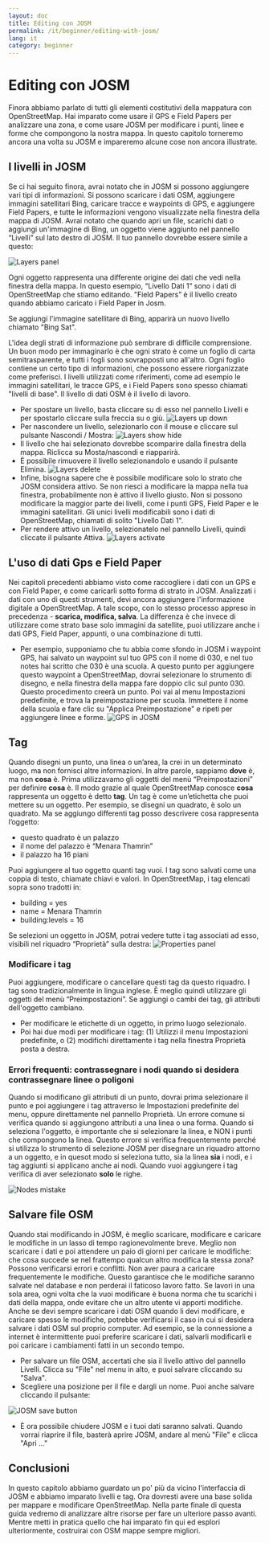```yaml
---
layout: doc
title: Editing con JOSM
permalink: /it/beginner/editing-with-josm/
lang: it
category: beginner
---
```


Editing con JOSM
================
Finora abbiamo parlato di tutti gli elementi costitutivi della mappatura con OpenStreetMap. 
Hai imparato come usare il GPS e Field Papers per analizzare una zona, e come  usare JOSM per modificare i punti, linee e forme che compongono la nostra mappa.
In questo capitolo torneremo ancora una volta su JOSM e impareremo alcune cose non ancora illustrate.


I livelli in JOSM
-----------------
Se ci hai seguito finora, avrai notato che in JOSM si possono aggiungere vari tipi di informazioni. Si possono scaricare i dati OSM, aggiungere immagini satellitari Bing, caricare tracce e waypoints di GPS, e aggiungere Field Papers, e tutte le informazioni vengono visualizzate nella finestra della mappa di JOSM.
Avrai notato che quando apri un file, scarichi dati o aggiungi un'immagine
di Bing, un oggetto viene aggiunto nel pannello “Livelli” sul lato destro di JOSM. Il tuo pannello dovrebbe essere simile a questo:

![Layers panel][]

Ogni oggetto rappresenta una differente origine dei dati che vedi nella finestra della mappa. In questo esempio, “Livello Dati 1” sono i dati di OpenStreetMap che stiamo editando. "Field Papers” è il livello creato quando abbiamo caricato i Field Paper in Josm.

Se aggiungi l'immagine satellitare di Bing, apparirà un nuovo livello chiamato "Bing Sat".

L'idea degli strati di informazione può sembrare di difficile comprensione. Un buon modo per immaginarlo è che ogni strato è come un foglio di carta semitrasparente, e tutti i fogli sono sovrapposti uno all'altro. Ogni foglio contiene un certo tipo di informazioni, che possono essere riorganizzate come preferisci.
I livelli utilizzati come riferimenti, come ad esempio le immagini satellitari, le tracce GPS, e i Field Papers sono spesso chiamati "livelli di base". Il livello di dati OSM è il livello di lavoro. 

- Per spostare un livello, basta cliccare su di esso nel pannello Livelli e per spostarlo cliccare sulla freccia su o giù.
![Layers up down][]
- Per nascondere un livello, selezionarlo con il mouse e  cliccare sul pulsante Nascondi / Mostra:
![Layers show hide][]
- Il livello che hai selezionato dovrebbe scomparire dalla finestra della mappa. Riclicca su Mosta/nascondi e riapparirà. 
- È possibile rimuovere il livello selezionandolo e usando il pulsante Elimina.
![Layers delete][]
- Infine, bisogna sapere che è possibile modificare solo lo strato che JOSM considera attivo. Se non riesci a modificare la mappa nella tua finestra, probabilmente non è attivo il livello giusto. Non si possono modificare la maggior parte dei livelli, come i punti GPS, Field Paper e le immagini satellitari. Gli unici livelli modificabili sono i dati di OpenStreetMap, chiamati di solito "Livello Dati 1".  
- Per rendere attivo un livello, selezionatelo nel pannello Livelli, quindi cliccate il pulsante Attiva. 
![Layers activate][]


L'uso di dati Gps e Field Paper 
-------------------------------
Nei capitoli precedenti abbiamo visto come raccogliere i dati con un GPS e con Field Paper, e come caricarli sotto forma di strato in JOSM. 
Analizzati i dati con uno di questi strumenti, devi ancora aggiungere l'informazione digitale a OpenStreetMap. 
A tale scopo, con lo stesso processo appreso in precedenza - **scarica, modifica, salva**. La differenza è che invece di utilizzare come strato base solo immagini da satellite, puoi utilizzare anche i dati GPS, Field Paper, appunti, o una combinazione di tutti.

- Per esempio, supponiamo che tu abbia come sfondo in JOSM i  waypoint GPS, hai salvato un waypoint sul tuo GPS con il nome di 030, e nel tuo notes hai scritto che 030 è una scuola. A questo punto per aggiungere questo waypoint a OpenStreetMap, dovrai selezionare lo strumento di disegno, e nella finestra della mappa fare doppio clic sul punto 030. Questo procedimento creerà un punto. Poi vai al menu Impostazioni predefinite, e trova la preimpostazione per scuola. Immettere il nome della scuola e fare clic su "Applica Preimpostazione" e ripeti per aggiungere linee e forme.
![GPS in JOSM][]


Tag
---
Quando disegni un punto, una linea o un’area, la crei in un determinato luogo, ma non fornisci altre informazioni. In altre parole, sappiamo **dove** è, ma non **cosa** è. Prima utilizzavamo gli oggetti del menù “Preimpostazioni” per definire **cosa** è.
Il modo grazie al quale OpenStreetMap conosce **cosa** rappresenta un oggetto è detto **tag**. 
Un tag è come un’etichetta che puoi mettere su un oggetto. Per esempio, se disegni un quadrato, è solo un quadrato.
Ma se aggiungo differenti tag posso descrivere cosa rappresenta l’oggetto:

 -  questo quadrato è un palazzo
 -  il nome del palazzo è “Menara Thamrin”
 -  il palazzo ha 16 piani

Puoi aggiungere al tuo oggetto quanti tag vuoi. I tag sono salvati come una coppia di testo, chiamate chiavi e valori. In OpenStreetMap, i tag elencati sopra sono tradotti in:

-  building = yes
-  name = Menara Thamrin
-  building:levels = 16

Se selezioni un oggetto in JOSM, potrai vedere tutte i tag associati ad esso, visibili nel riquadro “Proprietà” sulla destra:
![Properties panel][]

### Modificare i tag
Puoi aggiungere, modificare o cancellare questi tag da questo riquadro. I tag sono tradizionalmente in lingua inglese. È meglio quindi utilizzare gli oggetti del menù “Preimpostazioni”.
Se aggiungi o cambi dei tag, gli attributi dell'oggetto cambiano.

- Per modificare le etichette di un oggetto, in primo luogo selezionalo. 
- Poi hai due modi per modificare i tag: 
  (1) Utilizzi il menu Impostazioni predefinite, o
  (2) modifichi direttamente i tag  nella finestra Proprietà posta a destra.

### Errori frequenti: contrassegnare i nodi quando si desidera contrassegnare linee o poligoni 

Quando si modificano gli attributi di un punto, dovrai prima selezionare il punto e poi aggiungere i tag attraverso le Impostazioni predefinite del menu, oppure direttamente nel pannello Proprietà. Un errore comune si verifica quando si aggiungono attributi a una linea o una forma. Quando si seleziona l'oggetto, è importante che si selezionare la linea, e NON i punti che compongono la linea.
Questo errore si verifica frequentemente perché si utilizza lo strumento di selezione JOSM per disegnare un riquadro  attorno a un oggetto, e in quesot modo si seleziona tutto, sia la linea **sia** i nodi, e i tag aggiunti si applicano anche ai nodi. Quando vuoi aggiungere i tag verifica di aver selezionato **solo** le righe.

![Nodes mistake][]


Salvare file OSM
----------------
Quando stai modificando in JOSM, è meglio scaricare, modificare e caricare le modifiche in un lasso di tempo ragionevolmente breve. Meglio non scaricare i dati e poi attendere un paio di giorni per caricare le modifiche: che cosa succede se nel frattempo qualcun altro modifica la stessa zona? Possono verificarsi errori e conflitti. 
Non aver paura a caricare frequentemente le modifiche. Questo garantisce che le modifiche saranno salvate nel database e non perderai il faticoso lavoro fatto. 
Se lavori in una sola area, ogni volta che la vuoi modificare è buona norma che tu scarichi i dati della mappa, onde evitare che un altro utente vi apporti modifiche.
Anche se devi sempre scaricare i dati OSM quando li devi modificare, e caricare spesso le modifiche, potrebbe verificarsi il caso in cui si desidera salvare i dati OSM sul proprio computer. Ad esempio, se la connessione a internet è intermittente puoi preferire scaricare i dati, salvarli modificarli e poi caricare i cambiamenti fatti in un secondo tempo. 

- Per salvare un file OSM, accertati che sia il livello attivo del pannello Livelli. Clicca su "File" nel menu in alto, e puoi salvare cliccando su "Salva". 
- Scegliere una posizione per il file e dargli un nome. Puoi anche salvare cliccando il pulsante:
     
![JOSM save button][]

- È ora possibile chiudere JOSM e i tuoi dati saranno salvati. Quando vorrai riaprire il file, basterà aprire JOSM, andare al menù "File" e clicca "Apri ..."


Conclusioni
-----------
In questo capitolo abbiamo guardato un po' più da vicino l'interfaccia di JOSM e abbiamo imparato livelli e tag. Ora dovresti avere una base solida per mappare e modificare OpenStreetMap.
Nella parte finale di questa guida vedremo di analizzare altre risorse per fare un ulteriore passo avanti. Mentre metti in pratica quello che hai imparato fin qui ed esplori ulteriormente, costruirai con OSM mappe sempre migliori.

[Layers panel]: /images/it/beginner/07_editing-with-josm/it_beg_07_editing-with-josm_image00_layers-panel.png
[Layers up down]: /images/it/beginner/07_editing-with-josm/it_beg_07_editing-with-josm_image01_layers-panel-up-down.png
[Layers show hide]: /images/it/beginner/07_editing-with-josm/it_beg_07_editing-with-josm_image02_layers-panel-show-hide.png
[Layers delete]: /images/it/beginner/07_editing-with-josm/it_beg_07_editing-with-josm_image03_layers-panel-delete.png
[Layers activate]: /images/it/beginner/07_editing-with-josm/it_beg_07_editing-with-josm_image04_layers-panel-activate.png
[GPS in JOSM]: /images/it/beginner/07_editing-with-josm/it_beg_07_editing-with-josm_image05_gps-layer.png
[Properties panel]: /images/it/beginner/07_editing-with-josm/it_beg_07_editing-with-josm_image06_properties-panel.png
[Nodes mistake]: /images/it/beginner/07_editing-with-josm/it_beg_07_editing-with-josm_image07_nodes-selected-mistake.png
[JOSM save button]: /images/it/beginner/07_editing-with-josm/it_beg_07_editing-with-josm_image08_save-button.png
